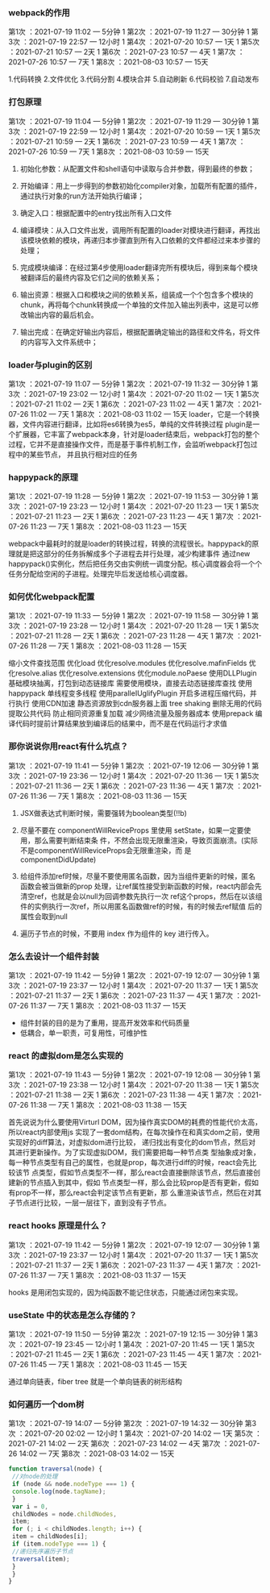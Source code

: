 ### webpack的作用
第1次 ：2021-07-19 11:02 — 5分钟  1
第2次 ：2021-07-19 11:27 — 30分钟  1
第3次 ：2021-07-19 22:57 — 12小时   1
第4次 ：2021-07-20 10:57 — 1天  1
第5次 ：2021-07-21 10:57 — 2天  1
第6次 ：2021-07-23 10:57 — 4天   1
第7次 ：2021-07-26 10:57 — 7天  1
第8次 ：2021-08-03 10:57 — 15天

1.代码转换
2.文件优化
3.代码分割
4.模块合并
5.自动刷新
6.代码校验
7.自动发布

### 打包原理
第1次 ：2021-07-19 11:04 — 5分钟  1
第2次 ：2021-07-19 11:29 — 30分钟  1
第3次 ：2021-07-19 22:59 — 12小时  1
第4次 ：2021-07-20 10:59 — 1天  1
第5次 ：2021-07-21 10:59 — 2天  1
第6次 ：2021-07-23 10:59 — 4天  1
第7次 ：2021-07-26 10:59 — 7天  1
第8次 ：2021-08-03 10:59 — 15天
1. 初始化参数：从配置文件和shell语句中读取与合并参数，得到最终的参数；

2. 开始编译：用上一步得到的参数初始化compiler对象，加载所有配置的插件，通过执行对象的run方法开始执行编译；

3. 确定入口：根据配置中的entry找出所有入口文件

4. 编译模块：从入口文件出发，调用所有配置的loader对模块进行翻译，再找出该模块依赖的模块，再递归本步骤直到所有入口依赖的文件都经过来本步骤的处理；
      
5. 完成模块编译：在经过第4步使用loader翻译完所有模块后，得到来每个模块被翻译后的最终内容及它们之间的依赖关系；
      
6. 输出资源：根据入口和模块之间的依赖关系，组装成一个个包含多个模块的chunk，再将每个chunk转换成一个单独的文件加入输出列表中，这是可以修改输出内容的最后机会。

7. 输出完成：在确定好输出内容后，根据配置确定输出的路径和文件名，将文件的内容写入文件系统中；

### loader与plugin的区别
第1次 ：2021-07-19 11:07 — 5分钟  1
第2次 ：2021-07-19 11:32 — 30分钟  1
第3次 ：2021-07-19 23:02 — 12小时  1
第4次 ：2021-07-20 11:02 — 1天  1
第5次 ：2021-07-21 11:02 — 2天   1
第6次 ：2021-07-23 11:02 — 4天  1
第7次 ：2021-07-26 11:02 — 7天  1
第8次 ：2021-08-03 11:02 — 15天
loader，它是一个转换器，文件内容进行翻译，比如将es6转换为es5，单纯的文件转换过程
      plugin是一个扩展器，它丰富了webpack本身，针对是loader结束后，webpack打包的整个过程，它并不是直接操作文件，而是基于事件机制工作，会监听webpack打包过程中的某些节点，
      并且执行相对应的任务

### happypack的原理
第1次 ：2021-07-19 11:28 — 5分钟  1
第2次 ：2021-07-19 11:53 — 30分钟  1
第3次 ：2021-07-19 23:23 — 12小时  1
第4次 ：2021-07-20 11:23 — 1天  1
第5次 ：2021-07-21 11:23 — 2天  1
第6次 ：2021-07-23 11:23 — 4天  1
第7次 ：2021-07-26 11:23 — 7天  1
第8次 ：2021-08-03 11:23 — 15天

webpack中最耗时的就是loader的转换过程，转换的流程很长。happypack的原理就是把这部分的任务拆解成多个子进程去并行处理，减少构建事件
      通过new happypack()实例化，然后把任务交由实例统一调度分配。核心调度器会将一个个任务分配给空闲的子进程。处理完毕后发送给核心调度器。

### 如何优化webpack配置
第1次 ：2021-07-19 11:33 — 5分钟  1
第2次 ：2021-07-19 11:58 — 30分钟  1
第3次 ：2021-07-19 23:28 — 12小时  1
第4次 ：2021-07-20 11:28 — 1天  1
第5次 ：2021-07-21 11:28 — 2天  1
第6次 ：2021-07-23 11:28 — 4天  1
第7次 ：2021-07-26 11:28 — 7天  1
第8次 ：2021-08-03 11:28 — 15天

缩小文件查找范围
        优化load
        优化resolve.modules
        优化resolve.mafinFields
        优化resolve.alias
        优化resolve.extensions
        优化module.noPaese
      使用DLLPlugin
        基础模块抽离，打包到动态链接库
        需要使用模块，直接去动态链接库查找
      使用happypack 单线程变多线程
      使用paralleIUglifyPlugin
        开启多进程压缩代码，并行执行
      使用CDN加速
        静态资源放到cdn服务器上面
      tree shaking
        删除无用的代码
      提取公共代码
        防止相同资源重复加载
        减少网络流量及服务器成本
      使用prepack
        编译代码时提前计算结果放到编译后的结果中，而不是在代码运行才求值

### 那你说说你⽤react有什么坑点？
第1次 ：2021-07-19 11:41 — 5分钟  1
第2次 ：2021-07-19 12:06 — 30分钟  1
第3次 ：2021-07-19 23:36 — 12小时  1
第4次 ：2021-07-20 11:36 — 1天  1
第5次 ：2021-07-21 11:36 — 2天  1
第6次 ：2021-07-23 11:36 — 4天  1
第7次 ：2021-07-26 11:36 — 7天  1
第8次 ：2021-08-03 11:36 — 15天
1. JSX做表达式判断时候，需要强转为boolean类型(!!b)
  
2. 尽量不要在 componentWillReviceProps ⾥使⽤ setState，如果⼀定要使⽤，那么需要判断结束条
件，不然会出现⽆限重渲染，导致⻚⾯崩溃。(实际不是componentWillReviceProps会⽆限重渲染，⽽
是componentDidUpdate)

3. 给组件添加ref时候，尽量不要使⽤匿名函数，因为当组件更新的时候，匿名函数会被当做新的prop
处理，让ref属性接受到新函数的时候，react内部会先清空ref，也就是会以null为回调参数先执⾏⼀次
ref这个props，然后在以该组件的实例执⾏⼀次ref，所以⽤匿名函数做ref的时候，有的时候去ref赋值
后的属性会取到null

4. 遍历⼦节点的时候，不要⽤ index 作为组件的 key 进⾏传⼊。

### 怎么去设计⼀个组件封装
第1次 ：2021-07-19 11:42 — 5分钟  1
第2次 ：2021-07-19 12:07 — 30分钟  1
第3次 ：2021-07-19 23:37 — 12小时  1
第4次 ：2021-07-20 11:37 — 1天  1
第5次 ：2021-07-21 11:37 — 2天  1
第6次 ：2021-07-23 11:37 — 4天  1
第7次 ：2021-07-26 11:37 — 7天  1
第8次 ：2021-08-03 11:37 — 15天
* 组件封装的⽬的是为了重⽤，提⾼开发效率和代码质量
* 低耦合，单⼀职责，可复⽤性，可维护性

### react 的虚拟dom是怎么实现的
第1次 ：2021-07-19 11:43 — 5分钟  1
第2次 ：2021-07-19 12:08 — 30分钟  1 
第3次 ：2021-07-19 23:38 — 12小时  1
第4次 ：2021-07-20 11:38 — 1天  1
第5次 ：2021-07-21 11:38 — 2天  1
第6次 ：2021-07-23 11:38 — 4天  1
第7次 ：2021-07-26 11:38 — 7天  1
第8次 ：2021-08-03 11:38 — 15天

⾸先说说为什么要使⽤Virturl DOM，因为操作真实DOM的耗费的性能代价太⾼，所以react内部使⽤js
实现了⼀套dom结构，在每次操作在和真实dom之前，使⽤实现好的diff算法，对虚拟dom进⾏⽐较，
递归找出有变化的dom节点，然后对其进⾏更新操作。为了实现虚拟DOM，我们需要把每⼀种节点类
型抽象成对象，每⼀种节点类型有⾃⼰的属性，也就是prop，每次进⾏diff的时候，react会先⽐较该节
点类型，假如节点类型不⼀样，那么react会直接删除该节点，然后直接创建新的节点插⼊到其中，假如
节点类型⼀样，那么会⽐较prop是否有更新，假如有prop不⼀样，那么react会判定该节点有更新，那
么重渲染该节点，然后在对其⼦节点进⾏⽐较，⼀层⼀层往下，直到没有⼦节点。

### react hooks 原理是什么？
第1次 ：2021-07-19 11:42 — 5分钟  1
第2次 ：2021-07-19 12:07 — 30分钟  1
第3次 ：2021-07-19 23:37 — 12小时  1
第4次 ：2021-07-20 11:37 — 1天   1
第5次 ：2021-07-21 11:37 — 2天  1
第6次 ：2021-07-23 11:37 — 4天  1
第7次 ：2021-07-26 11:37 — 7天  1
第8次 ：2021-08-03 11:37 — 15天

hooks 是⽤闭包实现的，因为纯函数不能记住状态，只能通过闭包来实现。

### useState 中的状态是怎么存储的？
第1次 ：2021-07-19 11:50 — 5分钟
第2次 ：2021-07-19 12:15 — 30分钟  1
第3次 ：2021-07-19 23:45 — 12小时  1
第4次 ：2021-07-20 11:45 — 1天  1
第5次 ：2021-07-21 11:45 — 2天  1
第6次 ：2021-07-23 11:45 — 4天  1
第7次 ：2021-07-26 11:45 — 7天  1
第8次 ：2021-08-03 11:45 — 15天

通过单向链表，fiber tree 就是⼀个单向链表的树形结构

### 如何遍历⼀个dom树
第1次 ：2021-07-19 14:07 — 5分钟
第2次 ：2021-07-19 14:32 — 30分钟
第3次 ：2021-07-20 02:02 — 12小时  1
第4次 ：2021-07-20 14:02 — 1天
第5次 ：2021-07-21 14:02 — 2天
第6次 ：2021-07-23 14:02 — 4天
第7次 ：2021-07-26 14:02 — 7天
第8次 ：2021-08-03 14:02 — 15天
```JavaScript
function traversal(node) {
 //对node的处理
 if (node && node.nodeType === 1) {
 console.log(node.tagName);
 }
 var i = 0,
 childNodes = node.childNodes,
 item;
 for (; i < childNodes.length; i++) {
 item = childNodes[i];
 if (item.nodeType === 1) {
 //递归先序遍历⼦节点
 traversal(item);
 }
 }
}
```